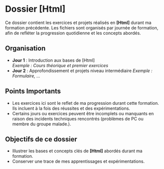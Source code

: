 # Dossier **[Html]**

Ce dossier contient les exercices et projets réalisés en **[Html]** durant ma formation précédente. Les fichiers sont organisés par journée de formation, afin de refléter la progression quotidienne et les concepts abordés.

## Organisation

- **Jour 1** : Introduction aux bases de [Html]  
  *Exemple : Cours théorique et premier exercices*
- **Jour 2** : Approfondissement et projets niveau intermédiaire 
  *Exemple : Formulaire, ...*

## Points Importants

- Les exercices ici sont le reflet de ma progression durant cette formation. Ils incluent à la fois des réussites et des expérimentations.
- Certains jours ou exercices peuvent être incomplets ou manquants en raison des incidents techniques rencontrés (problèmes de PC ou membre du groupe malade.).

## Objectifs de ce dossier

- Illustrer les bases et concepts clés de **[Html]** abordés durant ma formation.
- Conserver une trace de mes apprentissages et expérimentations.

